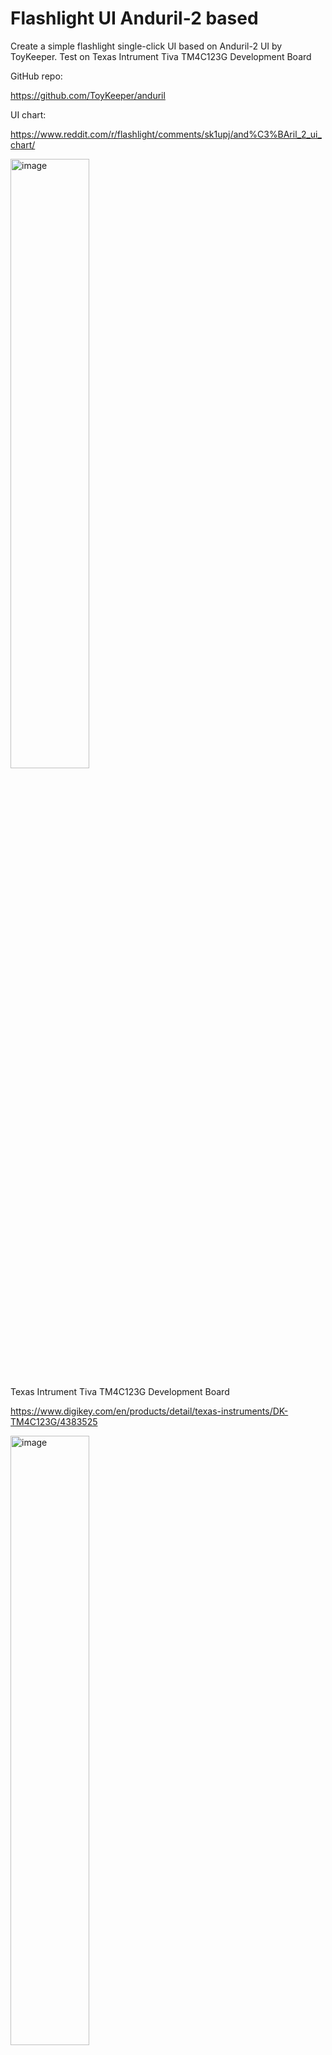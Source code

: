 # Flashlight UI Anduril-2 based

Create a simple flashlight single-click UI based on Anduril-2 UI by ToyKeeper. Test on Texas Intrument Tiva TM4C123G Development Board

GitHub repo:

https://github.com/ToyKeeper/anduril

UI chart:

https://www.reddit.com/r/flashlight/comments/sk1upj/and%C3%BAril_2_ui_chart/

<img width="50%" alt="image" src="https://github.com/user-attachments/assets/08e90848-5474-4be9-a12e-0aa0489d7081" />

Texas Intrument Tiva TM4C123G Development Board

https://www.digikey.com/en/products/detail/texas-instruments/DK-TM4C123G/4383525

<img width="50%" alt="image" src="https://github.com/user-attachments/assets/8bf4532c-9cec-4234-a8d1-9a6e19b5d95d" />
